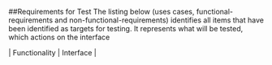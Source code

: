 ##Requirements for Test
The listing below (uses cases, functional-requirements and non-functional-requirements) identifies all items that have been identified as targets for testing. It represents what will be tested, which actions on the interface 

| Functionality | Interface |
